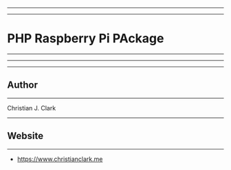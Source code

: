 --------------------------------------------------------------------------------
--------------------------------------------------------------------------------
# PHP Raspberry Pi PAckage
--------------------------------------------------------------------------------
--------------------------------------------------------------------------------

--------------------------------------------------------------------------------
## Author
--------------------------------------------------------------------------------
Christian J. Clark

--------------------------------------------------------------------------------
## Website
--------------------------------------------------------------------------------
- https://www.christianclark.me
